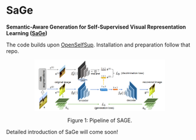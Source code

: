 # SaGe
**Semantic-Aware Generation for Self-Supervised Visual Representation Learning ([SaGe](https://arxiv.org/pdf/2111.13163.pdf))**

The code builds upon [OpenSelfSup](https://github.com/open-mmlab/OpenSelfSup). Installation and preparation follow that repo.

<p align="center">
  <img src="img/pipeline.png" alt="DA2S" width="70%">
</p>
<p align="center">
Figure 1: Pipeline of SAGE.
</p>


Detailed introduction of SaGe will come soon!
